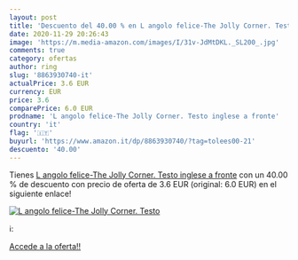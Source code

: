 ```yaml
---
layout: post
title: 'Descuento del 40.00 % en L angolo felice-The Jolly Corner. Testo '
date: 2020-11-29 20:26:43
image: 'https://m.media-amazon.com/images/I/31v-JdMtDKL._SL200_.jpg'
comments: true
category: ofertas
author: ring
slug: '8863930740-it'
actualPrice: 3.6 EUR
currency: EUR
price: 3.6
comparePrice: 6.0 EUR
prodname: 'L angolo felice-The Jolly Corner. Testo inglese a fronte'
country: 'it'
flag: '🇮🇹'
buyurl: 'https://www.amazon.it/dp/8863930740/?tag=tolees00-21'
descuento: '40.00'
---
```


Tienes [L angolo felice-The Jolly Corner. Testo inglese a fronte](https://www.amazon.it/dp/8863930740/?tag=tolees00-21) con un 40.00 % de descuento con precio de oferta de 3.6 EUR (original: 6.0 EUR) en el siguiente enlace!

[![L angolo felice-The Jolly Corner. Testo ](https://m.media-amazon.com/images/I/31v-JdMtDKL._SL200_.jpg)](https://www.amazon.it/dp/8863930740/?tag=tolees00-21)

ℹ️:


[Accede a la oferta!!](https://www.amazon.it/dp/8863930740/?tag=tolees00-21)

